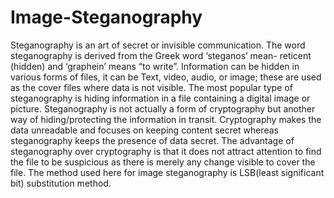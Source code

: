 # Image-Steganography
Steganography is an art of secret or invisible communication. The word steganography is derived from the Greek word ‘steganos’ mean- reticent (hidden) and ‘graphein’ means “to write”. Information can be hidden in various forms of files, it can be Text, video, audio, or image; these are used as the cover files where data is not visible. The most popular type of steganography is hiding information in a file containing a digital image or picture. Steganography is not actually a form of cryptography but another way of hiding/protecting the information in transit. Cryptography makes the data unreadable and focuses on keeping content secret whereas steganography keeps the presence of data secret. The advantage of steganography over cryptography is that it does not attract attention to find the file to be suspicious as there is merely any change visible to cover the file. The method used here for image steganography is LSB(least significant bit) substitution method.
